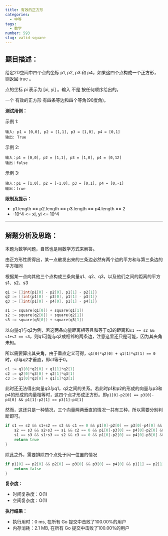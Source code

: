 ```yaml
---
title: 有效的正方形
categories:
  - 中等
tags:
  - 数学
number: 593
slug: valid-square
---
```


## 题目描述：

 给定2D空间中四个点的坐标 p1, p2, p3 和 p4，如果这四个点构成一个正方形，则返回 true 。

点的坐标 pi 表示为 [xi, yi] 。输入 不是 按任何顺序给出的。

 一个 有效的正方形 有四条等边和四个等角(90度角)。


**测试用例：**



示例 1:
```
输入: p1 = [0,0], p2 = [1,1], p3 = [1,0], p4 = [0,1]
输出: True
```

示例 2:
```
输入：p1 = [0,0], p2 = [1,1], p3 = [1,0], p4 = [0,12]
输出：false
```
示例 3:
```
输入：p1 = [1,0], p2 = [-1,0], p3 = [0,1], p4 = [0,-1]
输出：true
```

**限制及提示：**
- p1.length == p2.length == p3.length == p4.length == 2
- -10^4 <= xi, yi <= 10^4


---
## 解题分析及思路：

本题为数学问题，自然也是用数学方式来解答。

由正方形性质得出，某一点散发出来的三条边必然有两个边的平方和与第三条边的平方相同

根据某一点向其他三个点构成三条向量q1、q2、q3，以及他们之间的距离的平方s1、s2、s3

```go
q1 := []int{p1[0] - p2[0], p1[1] - p2[1]}
q2 := []int{p1[0] - p3[0], p1[1] - p3[1]}
q3 := []int{p1[0] - p4[0], p1[1] - p4[1]}

s1 := square(q1[0]) + square(q1[1])
s2 := square(q2[0]) + square(q2[1])
s3 := square(q3[0]) + square(q3[1])
```

以向量q1与q2为例，若这两条向量距离相等且和等于q3的距离和`s1 == s2 && s1+s2 == s3`，则q1可能与q2成相邻的两条边，注意这里还只是可能，因为其夹角未知。

所以需要算出其夹角，由于垂直定义可得，`q1[0]*q2[0] + q1[1]*q2[1] == 0`时，q1与q2才垂直，即c1等于0。

```go
c1 := q1[0]*q2[0] + q1[1]*q2[1]
c2 := q2[0]*q3[0] + q2[1]*q3[1]
c3 := q1[0]*q3[0] + q1[1]*q3[1]
```

此时还无法得出向量q3与q1，q2之间的关系。若此时p1和p2的形成的向量与p3和p4的形成的向量相等时，这四个点才形成正方形。即`p1[0]-p2[0] == p3[0]-p4[0] && p1[1]-p2[1] == p3[1]-p4[1]`


然而，这还只是一种情况，三个向量两两垂直的情况一共有三种，所以需要分别判断即可。
```go
if s1 == s2 && s1+s2 == s3 && c1 == 0 && p1[0]-p2[0] == p3[0]-p4[0] && p1[1]-p2[1] == p3[1]-p4[1] ||
    s2 == s3 && s2+s3 == s1 && c2 == 0 && p1[0]-p3[0] == p4[0]-p2[0] && p1[1]-p3[1] == p4[1]-p2[1] ||
    s1 == s3 && s1+s3 == s2 && c3 == 0 && p1[0]-p2[0] == p4[0]-p3[0] && p1[1]-p2[1] == p4[1]-p3[1] {
    return true
}
```

除此之外，需要排除四个点处于同一位置的情况
```go
if p1[0] == p2[0] && p2[0] == p3[0] && p3[0] == p4[0] && p1[1] == p2[1] && p2[1] == p3[1] && p3[1] == p4[1] {
    return false
}
```

**复杂度：**

- 时间复杂度：O(1)
- 空间复杂度：O(1)

**执行结果：**

- 执行用时：0 ms, 在所有 Go 提交中击败了100.00%的用户
- 内存消耗：2.1 MB, 在所有 Go 提交中击败了100.00%的用户
